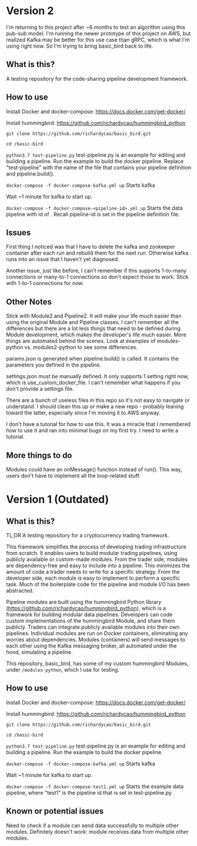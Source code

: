 # Version 2

I'm returning to this project after ~6 months to test an algorithm using this pub-sub model. I'm running the newer prototype of this project on AWS, but realized Kafka may be better for this use case than gRPC, which is what I'm using right now. So I'm trying to bring basic_bird back to life.

## What is this?

A testing repository for the code-sharing pipeline development framework.

## How to use

Install Docker and docker-compose: https://docs.docker.com/get-docker/

Install hummingbird: https://github.com/richardycao/hummingbird_python

`git clone https://github.com/richardycao/basic_bird.git`

`cd /basic-bird`

`python3.7 test-pipeline.py` test-pipeline.py is an example for editing and building a pipeline. Run the example to build the docker pipeline. Replace "test-pipeline" with the name of the file that contains your pipeline definition and pipeline.build().

`docker-compose -f docker-compose-kafka.yml up` Starts kafka

Wait ~1 minute for kafka to start up.

`docker-compose -f docker-compose-<pipeline-id>.yml up` Starts the data pipeline with id of <pipeline-id>. Recall pipeline-id is set in the pipeline definition file.

## Issues

First thing I noticed was that I have to delete the kafka and zookeeper container after each run and rebuild them for the next run. Otherwise kafka runs into an issue that I haven't yet diagnosed.

Another issue, just like before, I can't remember if this supports 1-to-many connections or many-to-1 connections so don't expect those to work. Stick with 1-to-1 connections for now.

## Other Notes

Stick with Module2 and Pipeline2. It will make your life much easier than using the original Module and Pipeline classes. I can't remember all the differences but there are a lot less things that need to be defined during Module development, which makes the developer's life much easier. More things are automated behind the scenes. Look at examples of modules-python vs. modules2-python to see some differences.

params.json is generated when pipeline.build() is called. It contains the parameters you defined in the pipeline.

settings.json must be manually defined. It only supports 1 setting right now, which is use_custom_docker_file. I can't remember what happens if you don't provide a settings file.

There are a bunch of useless files in this repo so it's not easy to navigate or understand. I should clean this up or make a new repo - probably leaning toward the latter, especially since I'm moving it to AWS anyway.

I don't have a tutorial for how to use this. It was a miracle that I remembered how to use it and ran into minimal bugs on my first try. I need to write a tutorial.

## More things to do
Modules could have an onMessage() function instead of run(). This way, users don't have to implement all the loop-related stuff.

# Version 1 (Outdated)

## What is this?

TL;DR A testing repository for a cryptocurrency trading framework.

This framework simplifies the process of developing trading infrastructure from scratch. It enables users to build modular trading pipelines, using publicly available or custom-made modules. From the trader side, modules are dependency-free and easy to include into a pipeline. This minimizes the amount of code a trader needs to write for a specific strategy. From the developer side, each module is easy to implement to perform a specific task. Much of the boilerplate code for the pipeline and module I/O has been abstracted.

Pipeline modules are built using the hummingbird Python library (https://github.com/richardycao/hummingbird_python), which is a framework for building modular data pipelines. Developers can code custom implementations of the hummingbird Module, and share them publicly. Traders can integrate publicly available modules into their own pipelines. Individual modules are run on Docker containers, eliminating any worries about dependencies. Modules (containers) will send messages to each other using the Kafka messaging broker, all automated under the hood, simulating a pipeline.

This repository, basic_bird, has some of my custom hummingbird Modules, under `/modules-python`, which I use for testing.

## How to use

Install Docker and docker-compose: https://docs.docker.com/get-docker/

Install hummingbird: https://github.com/richardycao/hummingbird_python

`git clone https://github.com/richardycao/basic_bird.git`

`cd /basic-bird`

`python3.7 test-pipeline.py` test-pipeline.py is an example for editing and building a pipeline. Run the example to build the docker pipeline.

`docker-compose -f docker-compose-kafka.yml up` Starts kafka

Wait ~1 minute for kafka to start up.

`docker-compose -f docker-compose-test1.yml up` Starts the example data pipeline, where "test1" is the pipeline id that is set in test-pipeline.py

## Known or potential issues

Need to check if a module can send data successfully to multiple other modules.
Definitely doesn't work: module receives data from multiple other modules.